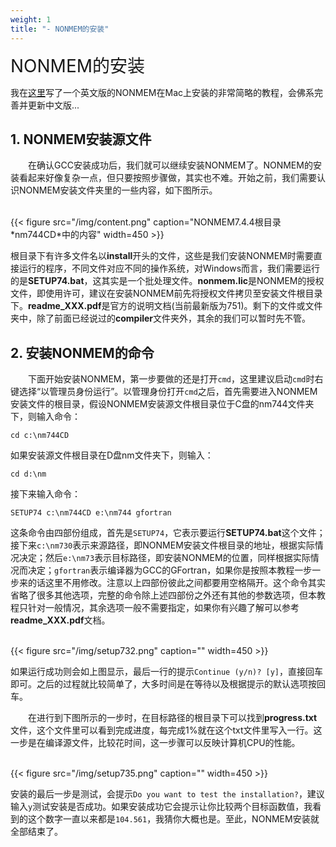 ```yaml
---
weight: 1
title: "- NONMEM的安装"
---
```


<font style="font-size:2em">NONMEM的安装</font>

我在[这里](https://tingjieguo.com/posts/nmmac/)写了一个英文版的NONMEM在Mac上安装的非常简略的教程，会佛系完善并更新中文版...

## 1. NONMEM安装源文件
&emsp;&emsp;在确认GCC安装成功后，我们就可以继续安装NONMEM了。NONMEM的安装看起来好像复杂一点，但只要按照步骤做，其实也不难。开始之前，我们需要认识NONMEM安装文件夹里的一些内容，如下图所示。

<br />
{{< figure src="/img/content.png" caption="NONMEM7.4.4根目录*nm744CD*中的内容" width=450 >}}
<br />

根目录下有许多文件名以**install**开头的文件，这些是我们安装NONMEM时需要直接运行的程序，不同文件对应不同的操作系统，对Windows而言，我们需要运行的是**SETUP74.bat**，这其实是一个批处理文件。**nonmem.lic**是NONMEM的授权文件，即使用许可，建议在安装NONMEM前先将授权文件拷贝至安装文件根目录下。**readme_XXX.pdf**是官方的说明文档(当前最新版为751)。剩下的文件或文件夹中，除了前面已经说过的**compiler**文件夹外，其余的我们可以暂时先不管。

## 2. 安装NONMEM的命令
&emsp;&emsp;下面开始安装NONMEM，第一步要做的还是打开`cmd`，这里建议启动`cmd`时右键选择“以管理员身份运行”。以管理身份打开`cmd`之后，首先需要进入NONMEM安装文件的根目录，假设NONMEM安装源文件根目录位于C盘的nm744文件夹下，则输入命令：

    cd c:\nm744CD

如果安装源文件根目录在D盘nm文件夹下，则输入：

    cd d:\nm

接下来输入命令：

    SETUP74 c:\nm744CD e:\nm744 gfortran

这条命令由四部份组成，首先是`SETUP74`，它表示要运行**SETUP74.bat**这个文件；接下来`c:\nm730`表示来源路径，即NONMEM安装文件根目录的地址，根据实际情况决定；然后`e:\nm73`表示目标路径，即安装NONMEM的位置，同样根据实际情况而决定；`gfortran`表示编译器为GCC的GFortran，如果你是按照本教程一步一步来的话这里不用修改。注意以上四部份彼此之间都要用空格隔开。这个命令其实省略了很多其他选项，完整的命令除上述四部份之外还有其他的参数选项，但本教程只针对一般情况，其余选项一般不需要指定，如果你有兴趣了解可以参考**readme_XXX.pdf**文档。

<br />
{{< figure src="/img/setup732.png" caption="" width=450 >}}
<br />

如果运行成功则会如上图显示，最后一行的提示`Continue (y/n)? [y]`，直接回车即可。之后的过程就比较简单了，大多时间是在等待以及根据提示的默认选项按回车。

&emsp;&emsp;在进行到下图所示的一步时，在目标路径的根目录下可以找到**progress.txt**文件，这个文件里可以看到完成进度，每完成1%就在这个txt文件里写入一行。这一步是在编译源文件，比较花时间，这一步骤可以反映计算机CPU的性能。

<br />
{{< figure src="/img/setup735.png" caption="" width=450 >}}
<br />

安装的最后一步是测试，会提示`Do you want to test the installation?`，建议输入`y`测试安装是否成功。如果安装成功它会提示让你比较两个目标函数值，我看到的这个数字一直以来都是`104.561`，我猜你大概也是。至此，NONMEM安装就全部结束了。